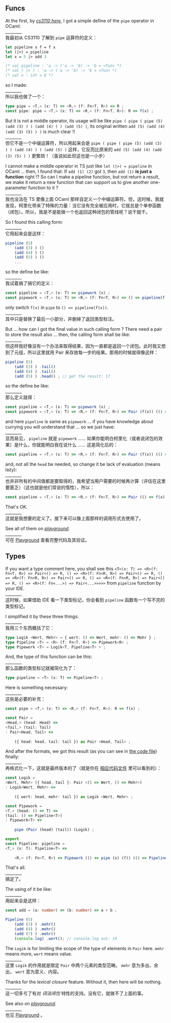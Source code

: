 ## Funcs

At the first, by [*cs3110 here*](https://cs3110.github.io/textbook/chapters/hop/higher_order.html?highlight=pipe), I got a simple define of the `pipe` operator in OCaml:   
\________  
我最初从 CS3110 了解到 `pipe` 运算符的定义：

~~~ ocaml
let pipeline x f = f x
let (|>) = pipeline
let x = 5 |> add 3

(* val pipeline : 'a -> ('a -> 'b) -> 'b = <fun> *)
(* val ( |> ) : 'a -> ('a -> 'b) -> 'b = <fun> *)
(* val x : int = 8 *)
~~~

so I made:   
\________  
所以我也做了一个：

~~~ typescript
type pipe = <T,> (x: T) => <R,> (f: Fn<T, R>) => R ;
const pipe: pipe = <T,> (x: T) => <R,> (f: Fn<T, R>): R => f(x) ;
~~~

But it is not a middle operator, its usage will be like `pipe ( pipe ( pipe (5) (add (3) ) ) (add (4) ) ) (add (5) )`, its original written `add (5) (add (4) (add (3) (5) ) )` is much clear !!  
\________  
但它不是一个中缀运算符，所以用起来会是 `pipe ( pipe ( pipe (5) (add (3) ) ) (add (4) ) ) (add (5) )` 这样，它反而比原来的 `add (5) (add (4) (add (3) (5) ) )` 更繁琐！（虽说如此但这也是一小步）

I cannot make a middle operator in TS just like `let (|>) = pipeline` in OCaml ... then, I found that: If `add (1) (2)` got `3`, then `add (1)` **is just a function** right !? So can I make a pipeline function, but not return a result, we make it return a new function that can support us to give another one-parameter function to it ?  
\________  
我也没法在 TS 里像上面 OCaml 那样自定义一个中缀运算符。但，这时候，我就发现，柯里化带来了特殊的力量：当它没有完全被应用时，它就总是个单参函数（闭包）。所以，我是不是能做一个也返回这种闭包的管线呢？说干就干。

So I found this calling form:   
\________  
它用起来会是这样：

~~~ typescript
pipeline (5)
    (add (3) ) ()
    (add (4) ) ()
    (add (5) ) ()
    ...
~~~

so the define be like:   
\________  
我试着搞了搞它的定义：

~~~ typescript
const pipeline = <T,> (x: T) => pipework (x) ;
const pipework = <T,> (x: T) => <R,> (f: Fn<T, R>) => () => pipeline(f(x)) ;
~~~

only switch `f(x)` in `pipe` to `() => pipeline(f(x))`.  
\________  
其中只是替换了最后一小部分，并删掉了返回类型标注。

But ... how can I got the final value in such calling form ? There need a pair to store the result also ... then, the calling form shall be like:   
\________  
但这样我好像没有一个办法来取得结果，因为一直都是返回一个闭包。此时我又想到了元组，所以这里就用 Pair 来存放每一步的结果。那用的时候就得像这样：

~~~ typescript
pipeline (5)
    (add (3) ) .tail()
    (add (4) ) .tail()
    (add (5) ) .head() ; // get the result: 17
~~~

so the define be like:   
\________  
那么定义就得：

~~~ typescript
const pipeline = <T,> (x: T) => pipework (x) ;
const pipework = <T,> (x: T) => <R,> (f: Fn<T, R>) => Pair (f(x)) (() => pipeline(f(x))) ;
~~~

and here `pipeline` is same as `pipework` ... if you have knowledge about currying you will understand that ... so we just have:   
\________  
显而易见， `pipeline` 就是 `pipework` …… 如果你能明白柯里化（或者说闭包的效果）是什么，你就能明白我在说什么 …… 这是简化后的：

~~~ typescript
const pipeline = <T,> (x: T) => <R,> (f: Fn<T, R>) => Pair (f(x)) (() => pipeline(f(x))) ;
~~~

and, not all the `head` be needed, so change it be lack of evaluation (means lazy):   
\________  
也并非所有的中间值都是要取得的，我希望当用户需要的时候再计算（评估在这里要匮乏）（这也就是他们常说的惰性），所以：

~~~ typescript
const pipeline = <T,> (x: T) => <R,> (f: Fn<T, R>) => Pair (() => f(x)) (() => pipeline(f(x))) ;
~~~

That's OK.  
\________  
这就是我想要的定义了。接下来可以像上面那样的调用形式去使用了。

See all of them on [*playground*](https://www.typescriptlang.org/play?#code/PTAEBMFMAdIO3AZwLACg0BcCetQDE5QAeAFQBpQAlAPlAF5QAKADwC5QSBKe2y0Abkw5IoAAoBDAJYAnYgAlI48BRJSANrQYBvUAAtF4dgqUUM69qslrQAXwFo0AYwD2cRBjFTZDNEWPLaRn0lIwNuOlpfSzUyQLMrC3VONHYJGT8DFXVNSNRQfNA0AqYdYMM9TNB4tXZq225xRE90-yyrWkF0LodUEFBoSVg1STgRKAAzEcgnV3d+wchh0fpickC2DnDaIkpYpnH2AlIKGi3m2UZGM-GWTm5Ls4GhqcYb5jvuTrQ+xwBXaWkWBGAHNQO4sGoRONnNJ2C43B4lOAVoxxOw4L8ALYAI0g0go2PRWNx0jO4lAAGpQNj7Kh4XMkSi0aAMTi8WdGISWcT2TxQOSqTSvt1emBEM4Zm5nJCAHRqZzAtCMIoFJ6LKZMACsyTyxQKqPAyMYAGZuNwZdUriq9UxGYwACxm0AW9RW3U2g1G7Wgc1lN2cfigH6zaWQOUK0DOX4YdgARgA7D0+jC0GqliJGNrrbbDUxTT7nZadcVPUxHQWXVY3SW7QA2J2VtTV-X00Ph4G+gxXQPBqWy+WgqMx0CxgAcaCAA).  
\________  
可在 [Playground](https://tsplay.dev/WKKLyW) 查看完整代码及其验证。

## Types

If you want a type comment here, you shall see this `<T>(x: T) => <R>(f: Fn<T, R>) => Pair<() => R, () => <R>(f: Fn<R, R>) => Pair<() => R, () => <R>(f: Fn<R, R>) => Pair<() => R, () => <R>(f: Fn<R, R>) => Pair<() => R, () => <R>(f: Fn<...>) => Pair<...>>>>>` from `pipeline` function by your IDE.  
\________  
这时候，如果借助 IDE 看一下类型标记，你会看到 `pipeline` 函数有一个写不完的类型标记。

I simplified it by these three things:   
\________  
我用三个东西概括了它：

~~~ typescript
type Logik <Wert, Mehr> = { wert: () => Wert, mehr: () => Mehr } ;
type Pipeline <T> = <R> (f: Fn<T, R>) => Pipework<R> ;
type Pipework <T> = Logik<T, Pipeline<T> > ;
~~~

And, the type of this function can be this:   
\________  
那么函数的类型标记就被简化为了：

~~~ typescript
type pipeline = <T> (x: T) => Pipeline<T> ;
~~~

Here is something necessary:   
\________  
这些是必要的补充：

~~~ typescript
const pipe = <T,> (x: T) => <R,> (f: Fn<T, R>): R => f(x) ;

const Pair = 
<Head,> (head: Head) => 
<Tail,> (tail: Tail)
: Pair<Head, Tail> => 
    
    ({ head: head, tail: tail }) as Pair <Head, Tail> ;
~~~

And after the formats, we got this result (as you can see in [the code file](../../pure.ts/pure.ts)) finally:   
\________  
再格式化一下，这就是最终版本的了（就是你在 [相应代码文件](../../pure.ts/pure.ts) 里可以看到的）：

~~~ typescript
const Logik = 
<Wert, Mehr> ({ head, tail }: Pair <() => Wert, () => Mehr>)
: Logik<Wert, Mehr> => 
    
    ({ wert: head, mehr: tail }) as Logik <Wert, Mehr> ;

const Pipework = 
<T,> (head: () => T) => 
(tail: () => Pipeline<T>)
: Pipework<T> => 
    
    pipe (Pair (head) (tail)) (Logik) ;

export 
const Pipeline: pipeline = 
<T,> (x: T): Pipeline<T> => 
    
    <R,> (f: Fn<T, R>) => Pipework (() => pipe (x) (f)) (() => Pipeline (pipe (x) (f)) ) ;
~~~

That's all.  
\________  
搞定了。

The using of it be like:   
\________  
用起来会是这样：

~~~ typescript
const add = (a: number) => (b: number) => a + b ;

Pipeline (5)
    (add (3) ) .mehr()
    (add (4) ) .mehr()
    (add (7) ) .mehr()
    (console.log) .wert(); // console.log out: 19
~~~

The `Logik` is for limiting the scope of the type of elements in `Pair` here. `mehr` means more, `wert` means value.  
\________  
这里 `Logik` 的作用就是限定 `Pair` 中两个元素的类型范畴。 `mehr` 意为多出、余出， `wert` 意为意义、内容。

Thanks for the *lexical closure* feature. Without it, then here will be nothing.  
\________  
这一切多亏了有对 *词法闭包* 特性的支持。没有它，就做不了上面的事。

See also on [*playground*](https://www.typescriptlang.org/play?ssl=20&ssc=50&pln=20&pc=1#code/PTAEBMFMAdIO3AZwLACg0BcCetQDE5QAeAFQBpQAlAPlAF5QAKADwC5QSBKe2y0Abkw5IoAAoBDAJYAnYgAlI48BRJSANrQYBvUAAtF4dgqUUM69qslrQAXwFo0AYwD2cRBjFTZDNEWPLaRn0lIwNuOlpfSzUyQLMrC3VONHYJGT8DFXVNSNRQfNA0AqYdYMM9TNB4tXZq225xRE90-yyrWkF0LodUEFBoSVg1STgRKAAzEcgnV3d+wchh0fpickC2DnDaIkpYpnH2AlIKGi3m2UZGM-GWTm5Ls4GhqcYb5jvuTrQ+xwBXaWkWBGAHNQO4sGoRONnNJ2C43B4lOAVoxxOw4L8ALYAI0g0go2PRWNx0jO4lAAGpQNj7Kh4XMkSi0aAMTi8WdGISWcT2TxQOSqTSvt1emBEM4Zm5nJCAHRqZzAtCMIoFJ6LKZMACsyTyxQKqPAyMYAGZuNwZdUriq9UxGYwACxm0AW9RW3U2g1G7Wgc1lN2cfigH6zaWQOUK0DOX4YdgARgA7D0+jC0GqliJGNrrbbDUxTT7nZadcVPUxHQWXVY3SW7QA2J2VtTV-X00Ph4G+gxXQPBqWy+WgqMx0CxgAcPW+ICn05ns7n85nPWwuDVK2O6wsZx2e1ehzgxyo1DOfE69I8avYq4Y66YGy4fO3gQO+H35EPnHYfAioDenwnqGXEQABkFUkABrYgAHU8QwCgAFlIF0aRNFAHQAHcYPYK4+Wg6RYNATFENhJgzgQpDbFpQCxAWdNVhQnYnz3A9Tj5UQFjQmEwIYyjhGo2AOOkCDSBQkDgXAg82OeUZhNADohBXGiNWvEgN02VjFOklTaR6M9QFE8CVl8XD8LI5CSgqEwqnUWxUi8YhsO-YyKAc2hTKPFI9NArinNANy+WzbNGHQzCLOUAiiNqaybAaJp9O8mD4KIuSul0yTIAEiCfFQG8ggMLCznvb8lWqfL1KkyBhJ1VJ2M4mSivdQoGtXRg0guMp7mqO4mDiv8RVSjTIEvAbDOytZb03aryrq3JimzR99iYt8WO-NKMqYFz5lwW59i6h4yvVZZGGa94dqdYUemagAiedQAAQVzEhePnS77lbfsFQDHo0tozNi31O183NQikObfJSwdBtgekUGcyNeNIaImHGDesMB3NDC8O7IMwBR9tI2jOMAE5-x6IA).  
\________  
也见 [Playground](https://tsplay.dev/mpQJ6W) 。
